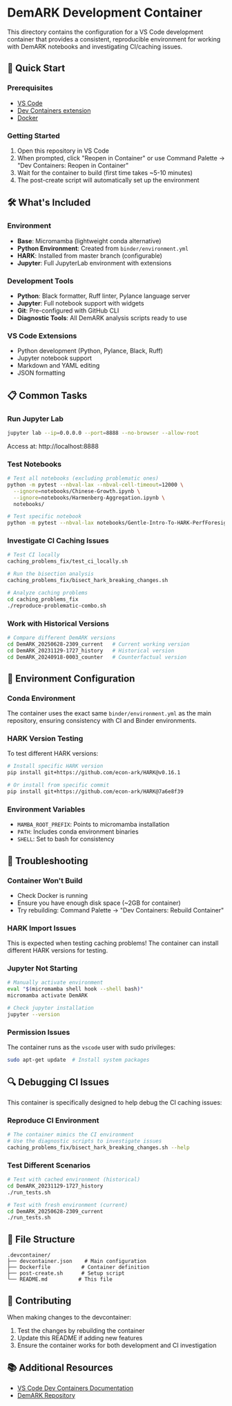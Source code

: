# DemARK Development Container

This directory contains the configuration for a VS Code development container that provides a consistent, reproducible environment for working with DemARK notebooks and investigating CI/caching issues.

## 🚀 Quick Start

### Prerequisites
- [VS Code](https://code.visualstudio.com/)
- [Dev Containers extension](https://marketplace.visualstudio.com/items?itemName=ms-vscode-remote.remote-containers)
- [Docker](https://www.docker.com/get-started)

### Getting Started
1. Open this repository in VS Code
2. When prompted, click "Reopen in Container" or use Command Palette → "Dev Containers: Reopen in Container"
3. Wait for the container to build (first time takes ~5-10 minutes)
4. The post-create script will automatically set up the environment

## 🛠️ What's Included

### Environment
- **Base**: Micromamba (lightweight conda alternative)
- **Python Environment**: Created from `binder/environment.yml`
- **HARK**: Installed from master branch (configurable)
- **Jupyter**: Full JupyterLab environment with extensions

### Development Tools
- **Python**: Black formatter, Ruff linter, Pylance language server
- **Jupyter**: Full notebook support with widgets
- **Git**: Pre-configured with GitHub CLI
- **Diagnostic Tools**: All DemARK analysis scripts ready to use

### VS Code Extensions
- Python development (Python, Pylance, Black, Ruff)
- Jupyter notebook support
- Markdown and YAML editing
- JSON formatting

## 📋 Common Tasks

### Run Jupyter Lab
```bash
jupyter lab --ip=0.0.0.0 --port=8888 --no-browser --allow-root
```
Access at: http://localhost:8888

### Test Notebooks
```bash
# Test all notebooks (excluding problematic ones)
python -m pytest --nbval-lax --nbval-cell-timeout=12000 \
  --ignore=notebooks/Chinese-Growth.ipynb \
  --ignore=notebooks/Harmenberg-Aggregation.ipynb \
  notebooks/

# Test specific notebook
python -m pytest --nbval-lax notebooks/Gentle-Intro-To-HARK-PerfForesightCRRA.ipynb
```

### Investigate CI Caching Issues
```bash
# Test CI locally
caching_problems_fix/test_ci_locally.sh

# Run the bisection analysis
caching_problems_fix/bisect_hark_breaking_changes.sh

# Analyze caching problems
cd caching_problems_fix
./reproduce-problematic-combo.sh
```

### Work with Historical Versions
```bash
# Compare different DemARK versions
cd DemARK_20250628-2309_current   # Current working version
cd DemARK_20231129-1727_history   # Historical version
cd DemARK_20240918-0003_counter   # Counterfactual version
```

## 🔧 Environment Configuration

### Conda Environment
The container uses the exact same `binder/environment.yml` as the main repository, ensuring consistency with CI and Binder environments.

### HARK Version Testing
To test different HARK versions:
```bash
# Install specific HARK version
pip install git+https://github.com/econ-ark/HARK@v0.16.1

# Or install from specific commit
pip install git+https://github.com/econ-ark/HARK@7a6e8f39
```

### Environment Variables
- `MAMBA_ROOT_PREFIX`: Points to micromamba installation
- `PATH`: Includes conda environment binaries
- `SHELL`: Set to bash for consistency

## 🐛 Troubleshooting

### Container Won't Build
- Check Docker is running
- Ensure you have enough disk space (~2GB for container)
- Try rebuilding: Command Palette → "Dev Containers: Rebuild Container"

### HARK Import Issues
This is expected when testing caching problems! The container can install different HARK versions for testing.

### Jupyter Not Starting
```bash
# Manually activate environment
eval "$(micromamba shell hook --shell bash)"
micromamba activate DemARK

# Check jupyter installation
jupyter --version
```

### Permission Issues
The container runs as the `vscode` user with sudo privileges:
```bash
sudo apt-get update  # Install system packages
```

## 🔍 Debugging CI Issues

This container is specifically designed to help debug the CI caching issues:

### Reproduce CI Environment
```bash
# The container mimics the CI environment
# Use the diagnostic scripts to investigate issues
caching_problems_fix/bisect_hark_breaking_changes.sh --help
```

### Test Different Scenarios
```bash
# Test with cached environment (historical)
cd DemARK_20231129-1727_history
./run_tests.sh

# Test with fresh environment (current)
cd DemARK_20250628-2309_current
./run_tests.sh
```

## 📁 File Structure

```
.devcontainer/
├── devcontainer.json    # Main configuration
├── Dockerfile          # Container definition
├── post-create.sh      # Setup script
└── README.md          # This file
```

## 🤝 Contributing

When making changes to the devcontainer:
1. Test the changes by rebuilding the container
2. Update this README if adding new features
3. Ensure the container works for both development and CI investigation

## 📚 Additional Resources

- [VS Code Dev Containers Documentation](https://code.visualstudio.com/docs/devcontainers/containers)
- [DemARK Repository](https://github.com/econ-ark/DemARK) 